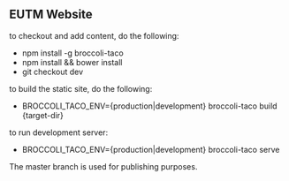 EUTM Website
------------

to checkout and add content, do the following:
- npm install -g broccoli-taco
- npm install && bower install
- git checkout dev


to build the static site, do the following:

- BROCCOLI_TACO_ENV={production|development} broccoli-taco build {target-dir}

to run development server:

- BROCCOLI_TACO_ENV={production|development} broccoli-taco serve


The master branch is used for publishing purposes.
